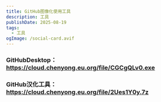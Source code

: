 ```yaml
---
title: GitHub图像化使用工具
description: 工具
publishDate: 2025-08-19
tags:
  - 工具
ogImage: /social-card.avif
---
```

### GitHubDesktop：<https://cloud.chenyong.eu.org/file/CGCgQLv0.exe>

### GitHub汉化工具：<https://cloud.chenyong.eu.org/file/2Ues1Y0y.7z>
